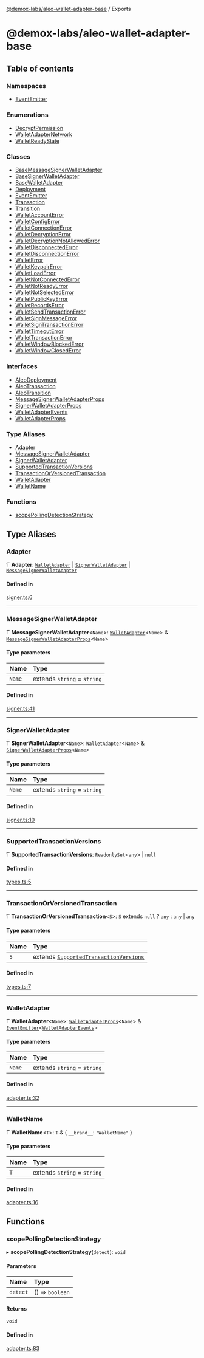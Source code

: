 [@demox-labs/aleo-wallet-adapter-base](README.md) / Exports

# @demox-labs/aleo-wallet-adapter-base

## Table of contents

### Namespaces

- [EventEmitter](modules/EventEmitter.md)

### Enumerations

- [DecryptPermission](enums/DecryptPermission.md)
- [WalletAdapterNetwork](enums/WalletAdapterNetwork.md)
- [WalletReadyState](enums/WalletReadyState.md)

### Classes

- [BaseMessageSignerWalletAdapter](classes/BaseMessageSignerWalletAdapter.md)
- [BaseSignerWalletAdapter](classes/BaseSignerWalletAdapter.md)
- [BaseWalletAdapter](classes/BaseWalletAdapter.md)
- [Deployment](classes/Deployment.md)
- [EventEmitter](classes/EventEmitter-1.md)
- [Transaction](classes/Transaction.md)
- [Transition](classes/Transition.md)
- [WalletAccountError](classes/WalletAccountError.md)
- [WalletConfigError](classes/WalletConfigError.md)
- [WalletConnectionError](classes/WalletConnectionError.md)
- [WalletDecryptionError](classes/WalletDecryptionError.md)
- [WalletDecryptionNotAllowedError](classes/WalletDecryptionNotAllowedError.md)
- [WalletDisconnectedError](classes/WalletDisconnectedError.md)
- [WalletDisconnectionError](classes/WalletDisconnectionError.md)
- [WalletError](classes/WalletError.md)
- [WalletKeypairError](classes/WalletKeypairError.md)
- [WalletLoadError](classes/WalletLoadError.md)
- [WalletNotConnectedError](classes/WalletNotConnectedError.md)
- [WalletNotReadyError](classes/WalletNotReadyError.md)
- [WalletNotSelectedError](classes/WalletNotSelectedError.md)
- [WalletPublicKeyError](classes/WalletPublicKeyError.md)
- [WalletRecordsError](classes/WalletRecordsError.md)
- [WalletSendTransactionError](classes/WalletSendTransactionError.md)
- [WalletSignMessageError](classes/WalletSignMessageError.md)
- [WalletSignTransactionError](classes/WalletSignTransactionError.md)
- [WalletTimeoutError](classes/WalletTimeoutError.md)
- [WalletTransactionError](classes/WalletTransactionError.md)
- [WalletWindowBlockedError](classes/WalletWindowBlockedError.md)
- [WalletWindowClosedError](classes/WalletWindowClosedError.md)

### Interfaces

- [AleoDeployment](interfaces/AleoDeployment.md)
- [AleoTransaction](interfaces/AleoTransaction.md)
- [AleoTransition](interfaces/AleoTransition.md)
- [MessageSignerWalletAdapterProps](interfaces/MessageSignerWalletAdapterProps.md)
- [SignerWalletAdapterProps](interfaces/SignerWalletAdapterProps.md)
- [WalletAdapterEvents](interfaces/WalletAdapterEvents.md)
- [WalletAdapterProps](interfaces/WalletAdapterProps.md)

### Type Aliases

- [Adapter](modules.md#adapter)
- [MessageSignerWalletAdapter](modules.md#messagesignerwalletadapter)
- [SignerWalletAdapter](modules.md#signerwalletadapter)
- [SupportedTransactionVersions](modules.md#supportedtransactionversions)
- [TransactionOrVersionedTransaction](modules.md#transactionorversionedtransaction)
- [WalletAdapter](modules.md#walletadapter)
- [WalletName](modules.md#walletname)

### Functions

- [scopePollingDetectionStrategy](modules.md#scopepollingdetectionstrategy)

## Type Aliases

### Adapter

Ƭ **Adapter**: [`WalletAdapter`](modules.md#walletadapter) \| [`SignerWalletAdapter`](modules.md#signerwalletadapter) \| [`MessageSignerWalletAdapter`](modules.md#messagesignerwalletadapter)

#### Defined in

[signer.ts:6](https://github.com/demox-labs/leo-wallet-adapter/blob/0449b28/packages/core/base/signer.ts#L6)

___

### MessageSignerWalletAdapter

Ƭ **MessageSignerWalletAdapter**<`Name`\>: [`WalletAdapter`](modules.md#walletadapter)<`Name`\> & [`MessageSignerWalletAdapterProps`](interfaces/MessageSignerWalletAdapterProps.md)<`Name`\>

#### Type parameters

| Name | Type |
| :------ | :------ |
| `Name` | extends `string` = `string` |

#### Defined in

[signer.ts:41](https://github.com/demox-labs/leo-wallet-adapter/blob/0449b28/packages/core/base/signer.ts#L41)

___

### SignerWalletAdapter

Ƭ **SignerWalletAdapter**<`Name`\>: [`WalletAdapter`](modules.md#walletadapter)<`Name`\> & [`SignerWalletAdapterProps`](interfaces/SignerWalletAdapterProps.md)<`Name`\>

#### Type parameters

| Name | Type |
| :------ | :------ |
| `Name` | extends `string` = `string` |

#### Defined in

[signer.ts:10](https://github.com/demox-labs/leo-wallet-adapter/blob/0449b28/packages/core/base/signer.ts#L10)

___

### SupportedTransactionVersions

Ƭ **SupportedTransactionVersions**: `ReadonlySet`<`any`\> \| ``null``

#### Defined in

[types.ts:5](https://github.com/demox-labs/leo-wallet-adapter/blob/0449b28/packages/core/base/types.ts#L5)

___

### TransactionOrVersionedTransaction

Ƭ **TransactionOrVersionedTransaction**<`S`\>: `S` extends ``null`` ? `any` : `any` \| `any`

#### Type parameters

| Name | Type |
| :------ | :------ |
| `S` | extends [`SupportedTransactionVersions`](modules.md#supportedtransactionversions) |

#### Defined in

[types.ts:7](https://github.com/demox-labs/leo-wallet-adapter/blob/0449b28/packages/core/base/types.ts#L7)

___

### WalletAdapter

Ƭ **WalletAdapter**<`Name`\>: [`WalletAdapterProps`](interfaces/WalletAdapterProps.md)<`Name`\> & [`EventEmitter`](classes/EventEmitter-1.md)<[`WalletAdapterEvents`](interfaces/WalletAdapterEvents.md)\>

#### Type parameters

| Name | Type |
| :------ | :------ |
| `Name` | extends `string` = `string` |

#### Defined in

[adapter.ts:32](https://github.com/demox-labs/leo-wallet-adapter/blob/0449b28/packages/core/base/adapter.ts#L32)

___

### WalletName

Ƭ **WalletName**<`T`\>: `T` & { `__brand__`: ``"WalletName"``  }

#### Type parameters

| Name | Type |
| :------ | :------ |
| `T` | extends `string` = `string` |

#### Defined in

[adapter.ts:16](https://github.com/demox-labs/leo-wallet-adapter/blob/0449b28/packages/core/base/adapter.ts#L16)

## Functions

### scopePollingDetectionStrategy

▸ **scopePollingDetectionStrategy**(`detect`): `void`

#### Parameters

| Name | Type |
| :------ | :------ |
| `detect` | () => `boolean` |

#### Returns

`void`

#### Defined in

[adapter.ts:83](https://github.com/demox-labs/leo-wallet-adapter/blob/0449b28/packages/core/base/adapter.ts#L83)
